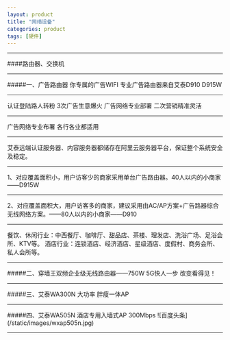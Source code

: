 ```yaml
---
layout: product
title: "网络设备"
categories: product
tags: [硬件]
---
```

<hr/>
####路由器、交换机
<hr/>
#####一、广告路由器  你专属的广告WIFI
专业广告路由器来自艾泰D910 D915W
<hr/>
认证登陆路人转粉  3次广告生意爆火  广告网络专业部署   二次营销精准灵活
<hr/>
广告网络专业布署  各行各业都适用
<hr/>
艾泰远端认证服务器、内容服务器都储存在阿里云服务器平台，保证整个系统安全及稳定。
<hr/>
1、对应覆盖面积小，用户访客少的商家采用单台广告路由器。40人以内的小商家——D915W
<hr/>
2、对应覆盖面积大，用户访客多的商家，建议采用由AC/AP方案+广告路器综合无线网络方案。——80人以内的小商家——D910
<hr/>
餐饮、休闲行业：中西餐厅、咖啡厅、甜品店、茶楼、理发店、洗浴广场、足浴会所、KTV等。
酒店行业：连锁酒店、经济酒店、星级酒店、度假村、商务会所、私人会所等。
<hr/>
#####二、穿墙王双频企业级无线路由器——750W 5G快人一步 改变看得见！
<hr/>
#####三、艾泰WA300N 大功率 胖瘦一体AP
<hr/>
#####四、艾泰WA505N 酒店专用入墙式AP  300Mbps 
![百度头条](/static/images/wxap505n.jpg)
<hr/>



